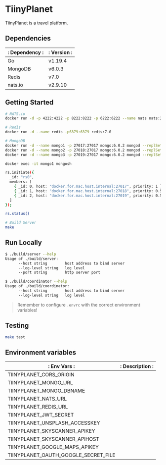 # TiinyPlanet

TiinyPlanet is a travel platform.

## Dependencies

|: Dependency :|: Version :|
|--------------|-----------|
| Go           | v1.19.4   |
| MongoDB      | v6.0.3    |
| Redis        | v7.0      |
| nats.io      | v2.9.10   |

## Getting Started

```bash
# NATS.io
docker run -d -p 4222:4222 -p 8222:8222 -p 6222:6222 --name nats nats:2.9.10

# Redis
docker run -d --name redis -p6379:6379 redis:7.0

# MongoDB
docker run -d --name mongo1 -p 27017:27017 mongo:6.0.2 mongod --replSet=rs0
docker run -d --name mongo2 -p 27018:27017 mongo:6.0.2 mongod --replSet=rs0
docker run -d --name mongo3 -p 27019:27017 mongo:6.0.2 mongod --replSet=rs0

docker exec -it mongo1 mongosh

rs.initiate({
  _id: "rs0",
  members: [
    { _id: 0, host: "docker.for.mac.host.internal:27017", priority: 1 },
    { _id: 1, host: "docker.for.mac.host.internal:27018", priority: 0.5 },
    { _id: 2, host: "docker.for.mac.host.internal:27019", priority: 0.5 },
  ]
});

rs.status()

# Build Server
make
```

## Run Locally
```bash
$ ./build/server --help
Usage of ./build/server:
      --host string        host address to bind server
      --log-level string   log level
      --port string        http server port

$ ./build/coordinator --help
Usage of ./build/coordinator:
      --host string        host address to bind server
      --log-level string   log level
```

> Remember to configure `.envrc` with the correct environment variables!

## Testing
```bash
make test
```

## Environment variables

|: Env Vars :|: Description :|
|--------------|-----------|
|TIINYPLANET_CORS_ORIGIN||
|TIINYPLANET_MONGO_URL||
|TIINYPLANET_MONGO_DBNAME||
|TIINYPLANET_NATS_URL||
|TIINYPLANET_REDIS_URL||
|TIINYPLANET_JWT_SECRET||
|TIINYPLANET_UNSPLASH_ACCESSKEY||
|TIINYPLANET_SKYSCANNER_APIKEY||
|TIINYPLANET_SKYSCANNER_APIHOST||
|TIINYPLANET_GOOGLE_MAPS_APIKEY||
|TIINYPLANET_OAUTH_GOOGLE_SECRET_FILE||


